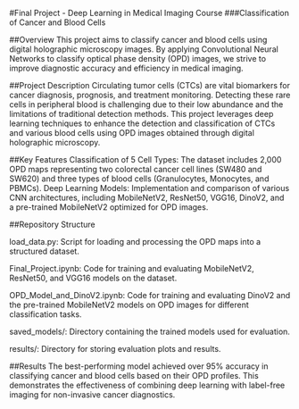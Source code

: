 #Final Project - Deep Learning in Medical Imaging Course
###Classification of Cancer and Blood Cells

##Overview
This project aims to classify cancer and blood cells using digital holographic microscopy images. By applying Convolutional Neural Networks to classify optical phase density (OPD) images, we strive to improve diagnostic accuracy and efficiency in medical imaging.

##Project Description
Circulating tumor cells (CTCs) are vital biomarkers for cancer diagnosis, prognosis, and treatment monitoring. Detecting these rare cells in peripheral blood is challenging due to their low abundance and the limitations of traditional detection methods. This project leverages deep learning techniques to enhance the detection and classification of CTCs and various blood cells using OPD images obtained through digital holographic microscopy.

##Key Features
Classification of 5 Cell Types: The dataset includes 2,000 OPD maps representing two colorectal cancer cell lines (SW480 and SW620) and three types of blood cells (Granulocytes, Monocytes, and PBMCs).
Deep Learning Models: Implementation and comparison of various CNN architectures, including MobileNetV2, ResNet50, VGG16, DinoV2, and a pre-trained MobileNetV2 optimized for OPD images.

##Repository Structure

load_data.py: Script for loading and processing the OPD maps into a structured dataset.

Final_Project.ipynb: Code for training and evaluating MobileNetV2, ResNet50, and VGG16 models on the dataset.

OPD_Model_and_DinoV2.ipynb: Code for training and evaluating DinoV2 and the pre-trained MobileNetV2 models on OPD images for different classification tasks.

saved_models/: Directory containing the trained models used for evaluation.

results/: Directory for storing evaluation plots and results.

##Results
The best-performing model achieved over 95% accuracy in classifying cancer and blood cells based on their OPD profiles. This demonstrates the effectiveness of combining deep learning with label-free imaging for non-invasive cancer diagnostics.
